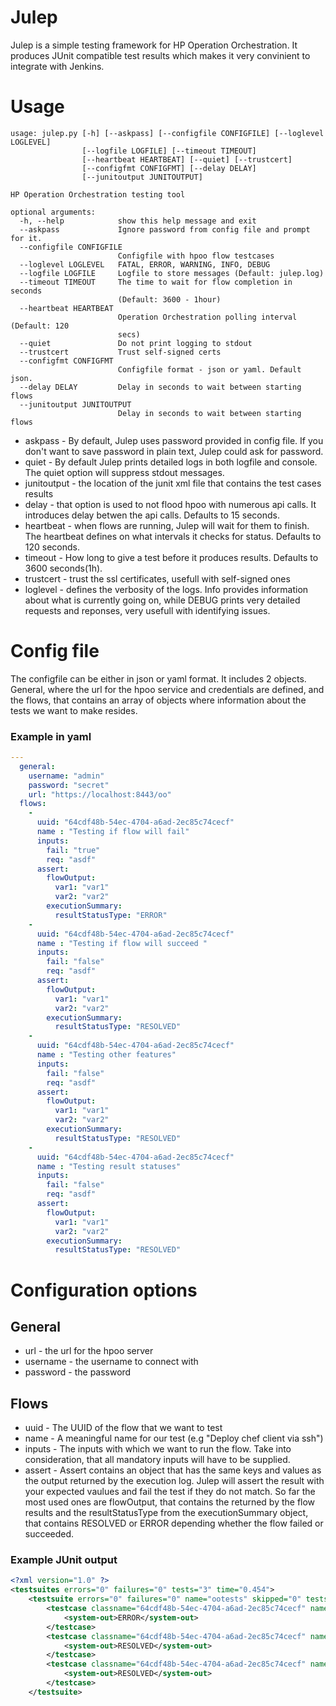 # Julep

Julep is a simple testing framework for HP Operation Orchestration. It produces JUnit compatible test results which makes it very convinient to integrate with Jenkins.


# Usage
```
usage: julep.py [-h] [--askpass] [--configfile CONFIGFILE] [--loglevel LOGLEVEL]
                [--logfile LOGFILE] [--timeout TIMEOUT]
                [--heartbeat HEARTBEAT] [--quiet] [--trustcert]
                [--configfmt CONFIGFMT] [--delay DELAY]
                [--junitoutput JUNITOUTPUT]

HP Operation Orchestration testing tool

optional arguments:
  -h, --help            show this help message and exit
  --askpass             Ignore password from config file and prompt for it.
  --configfile CONFIGFILE
                        Configfile with hpoo flow testcases
  --loglevel LOGLEVEL   FATAL, ERROR, WARNING, INFO, DEBUG
  --logfile LOGFILE     Logfile to store messages (Default: julep.log)
  --timeout TIMEOUT     The time to wait for flow completion in seconds
                        (Default: 3600 - 1hour)
  --heartbeat HEARTBEAT
                        Operation Orchestration polling interval (Default: 120
                        secs)
  --quiet               Do not print logging to stdout
  --trustcert           Trust self-signed certs
  --configfmt CONFIGFMT
                        Configfile format - json or yaml. Default json.
  --delay DELAY         Delay in seconds to wait between starting flows
  --junitoutput JUNITOUTPUT
                        Delay in seconds to wait between starting flows

```

- askpass - By default, Julep uses password provided in config file. If you don't want to save password in plain text, Julep could ask for password.
- quiet - By default Julep prints detailed logs in both logfile and console. The quiet option will suppress stdout messages.
- junitoutput - the location of the junit xml file that contains the test cases results
- delay - that option is used to not flood hpoo with numerous api calls. It introduces  delay betwen the api calls. Defaults to 15 seconds.
- heartbeat - when flows are running, Julep will wait for them to finish. The heartbeat defines on what intervals it checks for status. Defaults to 120 seconds.
- timeout - How long to give a test before it produces results. Defaults to 3600 seconds(1h).
- trustcert - trust the ssl certificates, usefull with self-signed ones
- loglevel - defines the verbosity of the logs. Info provides information about what is currently going on, while DEBUG prints very detailed requests and reponses, very usefull with identifying issues.

# Config file
The configfile can be either in json or yaml format. It includes 2 objects. General, where the url for the hpoo service and credentials are defined, and the flows, that contains an array of objects where information about the tests we want to make resides.

### Example in yaml
```yaml
---
  general: 
    username: "admin"
    password: "secret"
    url: "https://localhost:8443/oo"
  flows: 
    - 
      uuid: "64cdf48b-54ec-4704-a6ad-2ec85c74cecf"
      name : "Testing if flow will fail"
      inputs: 
        fail: "true"
        req: "asdf"
      assert: 
        flowOutput: 
          var1: "var1"
          var2: "var2"
        executionSummary: 
          resultStatusType: "ERROR"
    - 
      uuid: "64cdf48b-54ec-4704-a6ad-2ec85c74cecf"
      name : "Testing if flow will succeed "
      inputs: 
        fail: "false"
        req: "asdf"
      assert: 
        flowOutput: 
          var1: "var1"
          var2: "var2"
        executionSummary: 
          resultStatusType: "RESOLVED"
    - 
      uuid: "64cdf48b-54ec-4704-a6ad-2ec85c74cecf"
      name : "Testing other features"
      inputs: 
        fail: "false"
        req: "asdf"
      assert: 
        flowOutput: 
          var1: "var1"
          var2: "var2"
        executionSummary: 
          resultStatusType: "RESOLVED"
    - 
      uuid: "64cdf48b-54ec-4704-a6ad-2ec85c74cecf"
      name : "Testing result statuses"
      inputs: 
        fail: "false"
        req: "asdf"
      assert: 
        flowOutput: 
          var1: "var1"
          var2: "var2"
        executionSummary: 
          resultStatusType: "RESOLVED"
```

# Configuration options
## General 
- url - the url for the hpoo server
- username - the username to connect with
- password - the password

## Flows 
- uuid  - The UUID of the flow that we want to test
- name  - A meaningful name for our test (e.g "Deploy chef client via ssh")
- inputs - The inputs with which we want to run the flow. Take into consideration, that all mandatory inputs will have to be supplied.
- assert - Assert contains an object that has the same keys and values as the output returned by the execution log. Julep will assert the result with your expected vaulues and fail the test if they do not match. So far the most used ones are flowOutput, that contains the returned by the flow results and the resultStatusType from the executionSummary object, that contains RESOLVED or ERROR depending whether the flow failed or succeeded.

### Example JUnit output
```xml
<?xml version="1.0" ?>
<testsuites errors="0" failures="0" tests="3" time="0.454">
	<testsuite errors="0" failures="0" name="ootests" skipped="0" tests="3" time="0.454">
		<testcase classname="64cdf48b-54ec-4704-a6ad-2ec85c74cecf" name="Testing if flow will fail 174201531" time="0.194000">
			<system-out>ERROR</system-out>
		</testcase>
		<testcase classname="64cdf48b-54ec-4704-a6ad-2ec85c74cecf" name="Testing if flow will succeed 2 174201551" time="0.129000">
			<system-out>RESOLVED</system-out>
		</testcase>
		<testcase classname="64cdf48b-54ec-4704-a6ad-2ec85c74cecf" name="Testing if flow will succeed  174201541" time="0.131000">
			<system-out>RESOLVED</system-out>
		</testcase>
	</testsuite>
```
